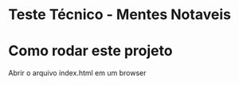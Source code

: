 # Teste Técnico - Mentes Notaveis

# Como rodar este projeto

Abrir o arquivo index.html em um browser